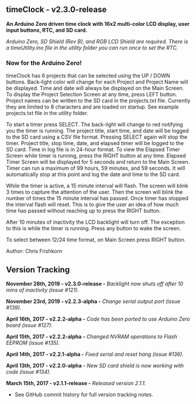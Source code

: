 timeClock - v2.3.0-release
---
**An Arduino Zero driven time clock with 16x2 multi-color LCD display, user input buttons, RTC, and SD card.**

*Arduino Zero, SD Shield (Rev B), and RGB LCD Shield are required. There is a timeUtility.ino file in the utility folder you can run once to set the RTC.*

### Now for the Arduino Zero!

timeClock has 6 projects that can be selected using the UP / DOWN buttons. Back-light color will change for each Project and Project Name will be displayed. Time and date will always be displayed on the Main Screen. To display the Project Selection Screen at any time, press LEFT button.
Project names can be written to the SD card in the projects.txt file. Currently they are limited to 8 characters and are loaded on startup. See example projects.txt file in the utility folder. 

To start a timer press SELECT. The back-light will change to red notifying you the timer is running. The project title, start time, and date will be logged to the SD card using a CSV file format. Pressing SELECT again will stop the timer. Project title, stop time, date, and elapsed timer will be logged to the SD card. Time in log file is in 24-hour format.
To view the Elapsed Timer Screen while timer is running, press the RIGHT button at any time. Elapsed Timer Screen will be displayed for 5 seconds and return to the Main Screen. Timer can run a maximum of 99 hours, 59 minutes, and 59 seconds. It will automatically stop at this point and log the date and time to the SD card.

While the timer is active, a 15 minute interval will flash. The screen will blink 3 times to capture the attention of the user. Then the screen will blink the number of times the 15 minute interval has passed. Once timer has stopped the interval flash will reset. This is to give the user an idea of how much time has passed without reaching up to press the RIGHT button.

After 10 minutes of inactivity the LCD backlight will turn off. The exception to this is while the timer is running. Press any button to wake the screen.

To select between 12/24 time format, on Main Screen press RIGHT button.

Author: Chris Frishkorn

Version Tracking
---
**November 28th, 2019  - v2.3.0-release -** *Backlight now shuts off after 10 mins of inactivity (issue #121).*

**November 23rd, 2019  - v2.2.3-alpha   -** *Change serial output port (issue #139).*

**April 16th, 2017     - v2.2.2-alpha   -** *Code has been ported to use Arduino Zero board (issue #127).*

**April 15th, 2017     - v2.2.2-alpha   -** *Changed NVRAM operations to Flash EEPROM (issue #135).*

**April 14th, 2017     - v2.2.1-alpha   -** *Fixed serial and reset hang (issue #136).*

**April 13th, 2017     - v2.2.0-alpha   -** *New SD card shield is now working with code (issue #134).*

**March 15th, 2017     - v2.1.1-release -** *Released version 2.1.1.*

- See GitHub commit history for full version tracking notes.
